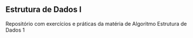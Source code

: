 <h2>Estrutura de Dados I</h2>
Repositório com exercícios e práticas da matéria de Algoritmo Estrutura de Dados 1
